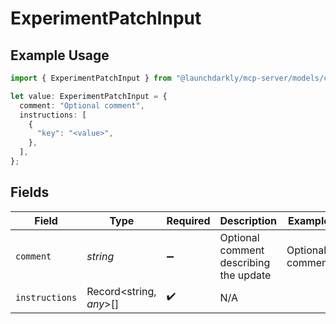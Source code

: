 # ExperimentPatchInput

## Example Usage

```typescript
import { ExperimentPatchInput } from "@launchdarkly/mcp-server/models/components";

let value: ExperimentPatchInput = {
  comment: "Optional comment",
  instructions: [
    {
      "key": "<value>",
    },
  ],
};
```

## Fields

| Field                                  | Type                                   | Required                               | Description                            | Example                                |
| -------------------------------------- | -------------------------------------- | -------------------------------------- | -------------------------------------- | -------------------------------------- |
| `comment`                              | *string*                               | :heavy_minus_sign:                     | Optional comment describing the update | Optional comment                       |
| `instructions`                         | Record<string, *any*>[]                | :heavy_check_mark:                     | N/A                                    |                                        |